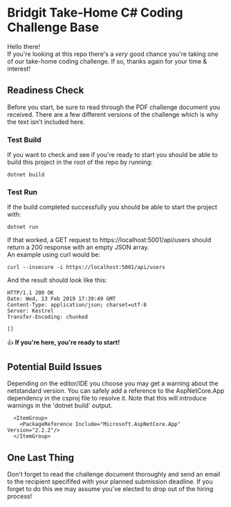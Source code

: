 # Bridgit Take-Home C# Coding Challenge Base

Hello there!  
If you're looking at this repo there's a _very_ good chance you're taking one of our take-home coding challenge. If so, thanks again for your time & interest! 

## Readiness Check
Before you start, be sure to read through the PDF challenge document you received. There are a few different versions of the challenge which is why the text isn't included here.
### Test Build
If you want to check and see if you're ready to start you should be able to build this project in the root of the repo by running:
```
dotnet build
```
### Test Run
If the build completed successfully you should be able to start the project with: 
```
dotnet run
```
If that worked, a GET request to https://localhost:5001/api/users should return a 200 response with an empty JSON array.  
An example using curl would be:
```
curl --insecure -i https://localhost:5001/api/users
```
And the result should look like this:
```
HTTP/1.1 200 OK
Date: Wed, 13 Feb 2019 17:39:49 GMT
Content-Type: application/json; charset=utf-8
Server: Kestrel
Transfer-Encoding: chunked

[]
```

👍 **If you're here, you're ready to start!**

## Potential Build Issues
Depending on the editor/IDE you choose you may get a warning about the netstandard version. You can safely add a reference to the AspNetCore.App dependency in the csproj file to resolve it. Note that this will introduce warnings in the 'dotnet build' output.
```
  <ItemGroup>
    <PackageReference Include="Microsoft.AspNetCore.App" Version="2.2.2"/>
  </ItemGroup>
```


## One Last Thing
Don't forget to read the challenge document thoroughly and send an email to the recipient specififed with your planned submission deadline. If you forget to do this we may assume you've elected to drop out of the hiring process!